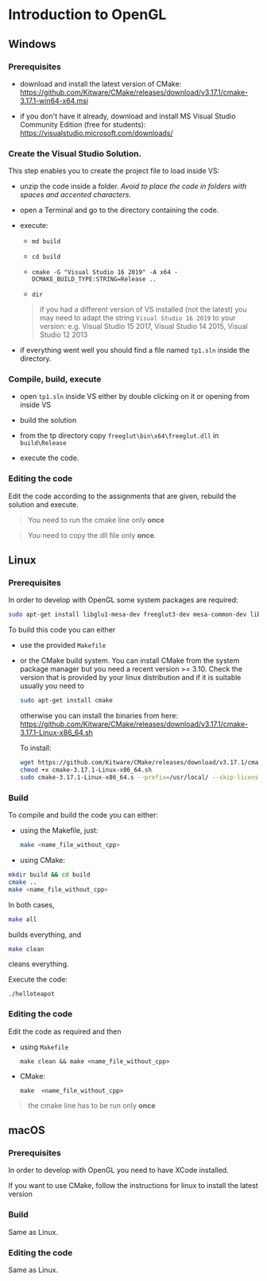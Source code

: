 # Introduction to OpenGL

## Windows

### Prerequisites

* download and install the latest version of CMake: https://github.com/Kitware/CMake/releases/download/v3.17.1/cmake-3.17.1-win64-x64.msi

* if you don't have it already, download and install MS Visual Studio Community Edition (free for students): https://visualstudio.microsoft.com/downloads/


### Create the Visual Studio Solution. 
This step enables you to create the project file to load inside VS:

* unzip the code inside a folder. *Avoid to place the code in folders with spaces and accented characters*.

* open a Terminal and go to the directory containing the code.

* execute:

  * `md build`
  
  * `cd build`
  
  * `cmake -G "Visual Studio 16 2019" -A x64 -DCMAKE_BUILD_TYPE:STRING=Release ..`
  
  * `dir`
  
  > if you had a different version of VS installed (not the latest) you may need to adapt the string `Visual Studio 16 2019` to your version: e.g. Visual Studio 15 2017, Visual Studio 14 2015, Visual Studio 12 2013
  
* if everything went well you should find a file named `tp1.sln` inside the directory.


### Compile, build, execute

* open `tp1.sln` inside VS either by double clicking on it or opening from inside VS

* build the solution

* from the tp directory copy `freeglut\bin\x64\freeglut.dll` in `build\Release`

* execute the code.


### Editing the code

Edit the code according to the assignments that are given, rebuild the solution and execute. 

> You need to run the cmake line only **once**

> You need to copy the dll file only **once**.


## Linux

### Prerequisites

In order to develop with OpenGL some system packages are required:

```bash
sudo apt-get install libglu1-mesa-dev freeglut3-dev mesa-common-dev libxi-dev libxmu-devautomake
```

To build this code you can either 

* use the provided `Makefile`

* or the CMake build system. You can install CMake from the system package manager but you need a recent version >= 3.10. Check the version that is provided by your linux distribution and if it is suitable usually you need to

    ```bash
    sudo apt-get install cmake
    ```

    otherwise you can install the binaries from here: https://github.com/Kitware/CMake/releases/download/v3.17.1/cmake-3.17.1-Linux-x86_64.sh
    
    To install:
    ```bash
    wget https://github.com/Kitware/CMake/releases/download/v3.17.1/cmake-3.17.1-Linux-x86_64.sh
    chmod +x cmake-3.17.1-Linux-x86_64.sh
    sudo cmake-3.17.1-Linux-x86_64.s --prefix=/usr/local/ --skip-license
    ```
  
  
 ### Build
 
 To compile and build the code you can either:
 
 * using the Makefile, just:
   ```bash
   make <name_file_without_cpp>
   ```
   
 * using CMake:
 ```bash
 mkdir build && cd build
 cmake ..
 make <name_file_without_cpp>
 ```

 In both cases,
 ```bash
make all
```
builds everything, and
 ```bash
make clean
```
cleans everything.

Execute the code:
```
./helloteapot
```

### Editing the code

Edit the code as required and then

* using `Makefile` 
  ```
  make clean && make <name_file_without_cpp>
  ```

* CMake:
  ```
  make  <name_file_without_cpp>
  ```

> the cmake line has to be run only **once**


## macOS

### Prerequisites

In order to develop with OpenGL you need to have XCode installed.

If you want to use CMake, follow the instructions for linux to install the latest version

 ### Build
 
 Same as Linux.
 
### Editing the code
 
 Same as Linux.